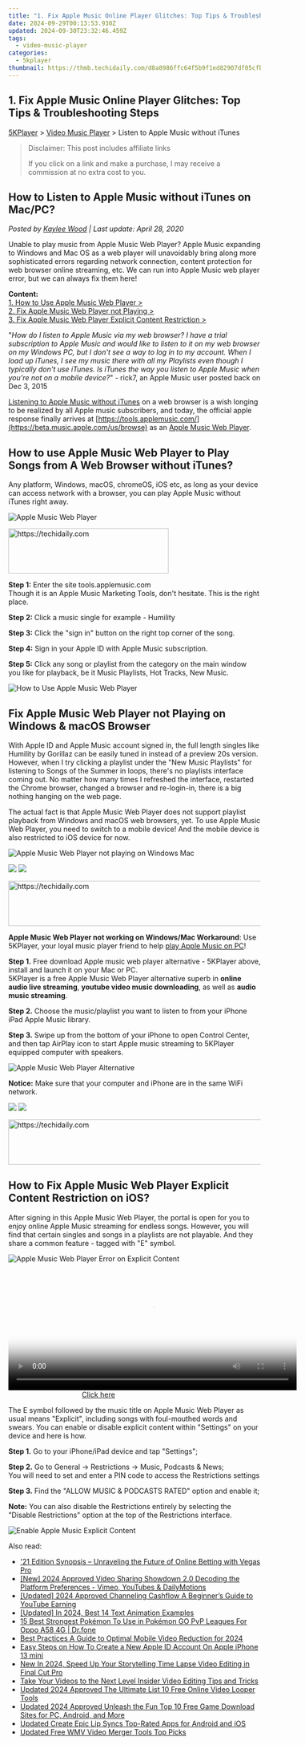 ```yaml
---
title: "1. Fix Apple Music Online Player Glitches: Top Tips & Troubleshooting Steps"
date: 2024-09-29T00:13:53.930Z
updated: 2024-09-30T23:32:46.459Z
tags:
  - video-music-player
categories:
  - 5kplayer
thumbnail: https://thmb.techidaily.com/d8a8986ffc64f5b9f1ed82907df05cfbb6ea0430e2e16e044f40c48677d34e36.jpg
---
```


## 1. Fix Apple Music Online Player Glitches: Top Tips & Troubleshooting Steps

[5KPlayer](https://tools.techidaily.com/5kplayer/products/) \> [Video Music Player](https://tools.techidaily.com/5kplayer/video-music-player/) \> Listen to Apple Music without iTunes

>  Disclaimer: This post includes affiliate links
>
>  If you click on a link and make a purchase, I may receive a commission at no extra cost to you.
>

## How to Listen to Apple Music without iTunes on Mac/PC?

 _Posted by [Kaylee Wood](https://www.quora.com/profile/Amanda-Hu-21) | Last update: April 28, 2020_

Unable to play music from Apple Music Web Player? Apple Music expanding to Windows and Mac OS as a web player will unavoidably bring along more sophisticated errors regarding network connection, content protection for web browser online streaming, etc. We can run into Apple Music web player error, but we can always fix them here!

**Content:**  
[1\. How to Use Apple Music Web Player >](https://tools.techidaily.com/5kplayer/video-music-player/)  
[2\. Fix Apple Music Web Player not Playing >](https://tools.techidaily.com/5kplayer/video-music-player/)   
[3\. Fix Apple Music Web Player Explicit Content Restriction >](https://tools.techidaily.com/5kplayer/video-music-player/)

"_How do I listen to Apple Music via my web browser? I have a trial subscription to Apple Music and would like to listen to it on my web browser on my Windows PC, but I don't see a way to log in to my account. When I load up iTunes, I see my music there with all my Playlists even though I typically don't use iTunes. Is iTunes the way you listen to Apple Music when you're not on a mobile device?_" - rick7, an Apple Music user posted back on Dec 3, 2015

[Listening to Apple Music without iTunes](https://tools.techidaily.com/5kplayer/video-music-player/) on a web browser is a wish longing to be realized by all Apple music subscribers, and today, the official apple response finally arrives at [https://tools.applemusic.com/](https://beta.music.apple.com/us/browse) as an [Apple Music Web Player](https://tools.techidaily.com/5kplayer/video-music-player/).

## How to use Apple Music Web Player to Play Songs from A Web Browser without iTunes?

Any platform, Windows, macOS, chromeOS, iOS etc, as long as your device can access network with a browser, you can play Apple Music without iTunes right away.

![Apple Music Web Player](https://www.5kplayer.com/video-music-player/img/apple-web-player.jpg)

<!-- affiliate ads begin -->
<a href="https://wigfever.sjv.io/c/5597632/2014848/22899" target="_top" id="2014848">
  <img src="//a.impactradius-go.com/display-ad/22899-2014848" border="0" alt="https://techidaily.com" width="320" height="90"/>
</a>
<img height="0" width="0" src="https://wigfever.sjv.io/i/5597632/2014848/22899" style="position:absolute;visibility:hidden;" border="0" />
<!-- affiliate ads end -->

**Step 1:** Enter the site tools.applemusic.com  
Though it is an Apple Music Marketing Tools, don't hesitate. This is the right place.

**Step 2:** Click a music single for example - Humility

**Step 3:** Click the "sign in" button on the right top corner of the song.

**Step 4:** Sign in your Apple ID with Apple Music subscription.

**Step 5:** Click any song or playlist from the category on the main window you like for playback, be it Music Playlists, Hot Tracks, New Music.

![How to Use Apple Music Web Player](https://www.5kplayer.com/video-music-player/img/apple-music-web-how-to.jpg)

## Fix Apple Music Web Player not Playing on Windows & macOS Browser

With Apple ID and Apple Music account signed in, the full length singles like Humility by Gorillaz can be easily tuned in instead of a preview 20s version. However, when I try clicking a playlist under the "New Music Playlists" for listening to Songs of the Summer in loops, there's no playlists interface coming out. No matter how many times I refreshed the interface, restarted the Chrome browser, changed a browser and re-login-in, there is a big nothing hanging on the web page. 

The actual fact is that Apple Music Web Player does not support playlist playback from Windows and macOS web browsers, yet. To use Apple Music Web Player, you need to switch to a mobile device! And the mobile device is also restricted to iOS device for now. 

![Apple Music Web Player not playing on Windows Mac](https://www.5kplayer.com/video-music-player/../airplay/img/apple-music-streaming.png)

[![](https://www.5kplayer.com/video-music-player/../button/freedownbackmac.png)](https://tools.techidaily.com/5kplayer/products/) [![](https://www.5kplayer.com/video-music-player/../button/freedownwhitewin.png)](https://tools.techidaily.com/5kplayer/products/) 

<!-- affiliate ads begin -->
<a href="https://aligracehair.sjv.io/c/5597632/1896560/19272" target="_top" id="1896560">
  <img src="//a.impactradius-go.com/display-ad/19272-1896560" border="0" alt="https://techidaily.com" width="728" height="90"/>
</a>
<img height="0" width="0" src="https://aligracehair.sjv.io/i/5597632/1896560/19272" style="position:absolute;visibility:hidden;" border="0" />
<!-- affiliate ads end -->

**Apple Music Web Player not working on Windows/Mac Workaround**: Use 5KPlayer, your loyal music player friend to help [play Apple Music on PC](https://tools.techidaily.com/5kplayer/airplay/)!

**Step 1.** Free download Apple music web player alternative - 5KPlayer above, install and launch it on your Mac or PC.  
 5KPlayer is a free Apple Music Web Player alternative superb in **online audio live streaming**, **youtube video music downloading**, as well as **audio music streaming**.

**Step 2.** Choose the music/playlist you want to listen to from your iPhone iPad Apple Music library.

**Step 3.** Swipe up from the bottom of your iPhone to open Control Center, and then tap AirPlay icon to start Apple music streaming to 5KPlayer equipped computer with speakers. 

![Apple Music Web Player Alternative](https://www.5kplayer.com/video-music-player/img/5kp-ui.jpg) 

**Notice:** Make sure that your computer and iPhone are in the same WiFi network.

[![](https://www.5kplayer.com/video-music-player/../button/freedownbackmac.png)](https://tools.techidaily.com/5kplayer/products/) [![](https://www.5kplayer.com/video-music-player/../button/freedownwhitewin.png)](https://tools.techidaily.com/5kplayer/products/) 

<!-- affiliate ads begin -->
<a href="https://appsumo.8odi.net/c/5597632/2068408/7443" target="_top" id="2068408">
  <img src="//a.impactradius-go.com/display-ad/7443-2068408" border="0" alt="https://techidaily.com" width="728" height="90"/>
</a>
<img height="0" width="0" src="https://appsumo.8odi.net/i/5597632/2068408/7443" style="position:absolute;visibility:hidden;" border="0" />
<!-- affiliate ads end -->

## How to Fix Apple Music Web Player Explicit Content Restriction on iOS?

After signing in this Apple Music Web Player, the portal is open for you to enjoy online Apple Music streaming for endless songs. However, you will find that certain singles and songs in a playlists are not playable. And they share a common feature - tagged with "E" symbol.

![Apple Music Web Player Error on Explicit Content](https://www.5kplayer.com/video-music-player/img/apple-music-web-player-list.jpg)

<!-- affiliate ads begin -->
<span id="1983588">
					<video width="576" height="240" style="cursor:pointer"
           poster="//a.impactradius-go.com/display-clicktoplayimage/1983588.png"
           onclick="if(!this.playClicked){this.play();this.setAttribute('controls',true);this.playClicked=true;}">
	   <source src="//a.impactradius-go.com/display-ad/22993-1983588">
	   <img src="//a.impactradius-go.com/display-clicktoplayimage/1983588.png" style="border: none; height: 100%; width: 100%; object-fit: contain">
	</video>
	<div style="width:360px;text-align:center"><a href="javascript:window.open(decodeURIComponent('https%3A%2F%2Fhomestyler.sjv.io%2Fc%2F5597632%2F1983588%2F22993'), '_blank');void(0);">Click here</a></div>
</span>
<img height="0" width="0" src="https://imp.pxf.io/i/5597632/1983588/22993" style="position:absolute;visibility:hidden;" border="0" />
<!-- affiliate ads end -->

The E symbol followed by the music title on Apple Music Web Player as usual means "Explicit", including songs with foul-mouthed words and swears. You can enable or disable explicit content within "Settings" on your device and here is how. 

**Step 1\.** Go to your iPhone/iPad device and tap "Settings";

**Step 2.** Go to General -> Restrictions -> Music, Podcasts & News;  
 You will need to set and enter a PIN code to access the Restrictions settings

**Step 3\.** Find the "ALLOW MUSIC & PODCASTS RATED" option and enable it; 

**Note:** You can also disable the Restrictions entirely by selecting the "Disable Restrictions" option at the top of the Restrictions interface.

![Enable Apple Music Explicit Content](https://www.5kplayer.com/video-music-player/img/explicit-content.png)

<ins class="adsbygoogle"
     style="display:block"
     data-ad-format="autorelaxed"
     data-ad-client="ca-pub-7571918770474297"
     data-ad-slot="1223367746"></ins>

<ins class="adsbygoogle"
     style="display:block"
     data-ad-client="ca-pub-7571918770474297"
     data-ad-slot="8358498916"
     data-ad-format="auto"
     data-full-width-responsive="true"></ins>

<span class="atpl-alsoreadstyle">Also read:</span>
<div><ul>
<li><a href="https://extra-lessons.techidaily.com/21-edition-synopsis-unraveling-the-future-of-online-betting-with-vegas-pro/"><u>'21 Edition Synopsis – Unraveling the Future of Online Betting with Vegas Pro</u></a></li>
<li><a href="https://youtube-web.techidaily.com/024-approved-video-sharing-showdown-20-decoding-the-platform-preferences-vimeo-youtubes-and-dailymotions/"><u>[New] 2024 Approved Video Sharing Showdown 2.0 Decoding the Platform Preferences - Vimeo, YouTubes & DailyMotions</u></a></li>
<li><a href="https://facebook-video-share.techidaily.com/updated-2024-approved-channeling-cashflow-a-beginners-guide-to-youtube-earning/"><u>[Updated] 2024 Approved Channeling Cashflow A Beginner’s Guide to YouTube Earning</u></a></li>
<li><a href="https://fox-direct.techidaily.com/updated-in-2024-best-14-text-animation-examples/"><u>[Updated] In 2024, Best 14 Text Animation Examples</u></a></li>
<li><a href="https://android-pokemon-go.techidaily.com/15-best-strongest-pokemon-to-use-in-pokemon-go-pvp-leagues-for-oppo-a58-4g-drfone-by-drfone-virtual-android/"><u>15 Best Strongest Pokémon To Use in Pokémon GO PvP Leagues For Oppo A58 4G | Dr.fone</u></a></li>
<li><a href="https://article-helps.techidaily.com/best-practices-a-guide-to-optimal-mobile-video-reduction-for-2024/"><u>Best Practices A Guide to Optimal Mobile Video Reduction for 2024</u></a></li>
<li><a href="https://ios-unlock.techidaily.com/easy-steps-on-how-to-create-a-new-apple-id-account-on-apple-iphone-13-mini-by-drfone-ios/"><u>Easy Steps on How To Create a New Apple ID Account On Apple iPhone 13 mini</u></a></li>
<li><a href="https://video-ai-editor.techidaily.com/new-in-2024-speed-up-your-storytelling-time-lapse-video-editing-in-final-cut-pro/"><u>New In 2024, Speed Up Your Storytelling Time Lapse Video Editing in Final Cut Pro</u></a></li>
<li><a href="https://video-ai-editor.techidaily.com/take-your-videos-to-the-next-level-insider-video-editing-tips-and-tricks/"><u>Take Your Videos to the Next Level Insider Video Editing Tips and Tricks</u></a></li>
<li><a href="https://video-ai-editor.techidaily.com/updated-2024-approved-the-ultimate-list-10-free-online-video-looper-tools/"><u>Updated 2024 Approved The Ultimate List 10 Free Online Video Looper Tools</u></a></li>
<li><a href="https://video-ai-editor.techidaily.com/updated-2024-approved-unleash-the-fun-top-10-free-game-download-sites-for-pc-android-and-more/"><u>Updated 2024 Approved Unleash the Fun Top 10 Free Game Download Sites for PC, Android, and More</u></a></li>
<li><a href="https://video-ai-editor.techidaily.com/updated-create-epic-lip-syncs-top-rated-apps-for-android-and-ios/"><u>Updated Create Epic Lip Syncs Top-Rated Apps for Android and iOS</u></a></li>
<li><a href="https://video-ai-editor.techidaily.com/updated-free-wmv-video-merger-tools-top-picks/"><u>Updated Free WMV Video Merger Tools Top Picks</u></a></li>
</ul></div>

